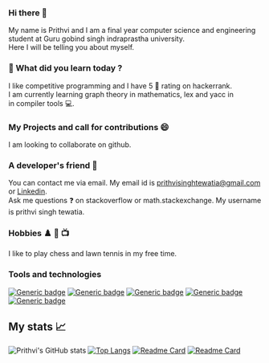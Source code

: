### Hi there 👋
My name is Prithvi and I am a final year computer science and engineering student at Guru gobind singh indraprastha university.  
Here I will be telling you about myself.  

###  🔭 What did you learn today ?
I like competitive programming and I have 5 🌟 rating on hackerrank.  
I am currently learning graph theory in mathematics, lex and yacc in  
in compiler tools 💻.

### My Projects and call for contributions 😄
I am looking to collaborate on github.

### A developer's friend 👼
You can contact me via email. My email id is prithvisinghtewatia@gmail.com  
or [Linkedin](https://www.linkedin.com/in/prithvi-singh-tewatia-0161b5171/).   
Ask me questions ❓ on stackoverflow or math.stackexchange. My username is prithvi singh tewatia.  

### Hobbies ♟️ 🎾 📺 
I like to play chess and lawn tennis in my free time.  

### Tools and technologies
[![Generic badge](https://img.shields.io/badge/OS-Linux-<green>.svg)](https://shields.io/)
[![Generic badge](https://img.shields.io/badge/Code-C-<blue>.svg)](https://shields.io/)
[![Generic badge](https://img.shields.io/badge/Code-Cpp-<blue>.svg)](https://shields.io/)
[![Generic badge](https://img.shields.io/badge/Code-java-<green>.svg)](https://shields.io/)
[![Generic badge](https://img.shields.io/badge/Code-python-<green>.svg)](https://shields.io/)

## My stats 📈

![Prithvi's GitHub stats](https://github-readme-stats.vercel.app/api?username=prithvitewatia&show_icons=true&theme=tokyonight)
[![Top Langs](https://github-readme-stats.vercel.app/api/top-langs/?username=prithvitewatia&layout=compact)](https://github.com/prithvitewatia/github-readme-stats)
[![Readme Card](https://github-readme-stats.vercel.app/api/pin/?username=prithvitewatia&repo=matrix_h)](https://github.com/prithvitewatia/matrix_h)
[![Readme Card](https://github-readme-stats.vercel.app/api/pin/?username=prithvitewatia&repo=Advclic)](https://github.com/prithvitewatia/Advclic)

